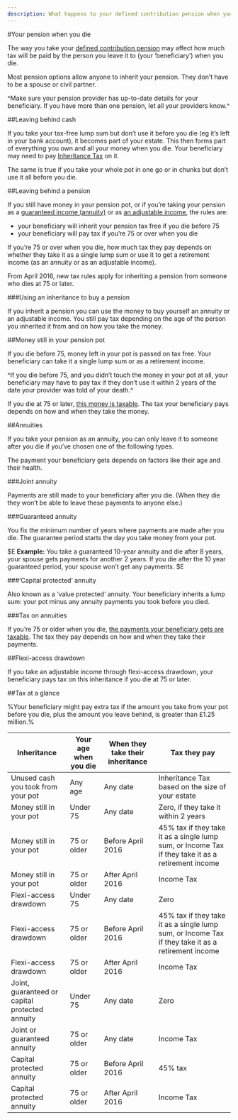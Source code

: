 ```yaml
---
description: What happens to your defined contribution pension when you die, including the tax your beneficiary pays. 
---
```


#Your pension when you die

The way you take your [defined contribution pension](/pension-types) may affect how much tax will be paid by the person you leave it to (your ‘beneficiary’) when you die.

Most pension options allow anyone to inherit your pension. They don’t have to be a spouse or civil partner.


^Make sure your pension provider has up-to-date details for your beneficiary. If you have more than one pension, let all your providers know.^


##Leaving behind cash

If you take your tax-free lump sum but don’t use it before you die (eg it’s left in your bank account), it becomes part of your estate. This then forms part of everything you own and all your money when you die. Your beneficiary may need to pay [Inheritance Tax](https://www.gov.uk/inheritance-tax/overview) on it.

The same is true if you take your whole pot in one go or in chunks but don’t use it all before you die.

##Leaving behind a pension

If you still have money in your pension pot, or if you’re taking your pension as a [guaranteed income (annuity)](/guaranteed-income) or as [an adjustable income](/adjustable-income), the rules are:


- your beneficiary will inherit your pension tax free if you die before 75
- your beneficiary will pay tax if you’re 75 or over when you die


If you’re 75 or over when you die, how much tax they pay depends on whether they take it as a single lump sum or use it to get a retirement income (as an annuity or as an adjustable income).

From April 2016, new tax rules apply for inheriting a pension from someone who dies at 75 or later.

###Using an inheritance to buy a pension

If you inherit a pension you can use the money to buy yourself an annuity or an adjustable income. You still pay tax depending on the age of the person you inherited it from and on how you take the money.

##Money still in your pension pot

If you die before 75, money left in your pot is passed on tax free. Your beneficiary can take it a single lump sum or as a retirement income.

^If you die before 75, and you didn’t touch the money in your pot at all, your beneficiary may have to pay tax if they don’t use it within 2 years of the date your provider was told of your death.^

If you die at 75 or later, [this money is taxable](/when-you-die#tax-at-a-glance). The tax your beneficiary pays depends on how and when they take the money.

##Annuities

If you take your pension as an annuity, you can only leave it to someone after you die if you’ve chosen one of the following types.

The payment your beneficiary gets depends on factors like their age and their health.

###Joint annuity

Payments are still made to your beneficiary after you die. (When they die they won’t be able to leave these payments to anyone else.)

###Guaranteed annuity

You fix the minimum number of years where payments are made after you die. The guarantee period starts the day you take money from your pot.

$E
**Example:** You take a guaranteed 10-year annuity and die after 8 years, your spouse gets payments for another 2 years.
If you die after the 10 year guaranteed period, your spouse won’t get any payments.
$E

###‘Capital protected’ annuity

Also known as a ‘value protected’ annuity. Your beneficiary inherits a lump sum: your pot minus any annuity payments you took before you died.

###Tax on annuities

If you’re 75 or older when you die, [the payments your beneficiary gets are taxable](/when-you-die#tax-at-a-glance). The tax they pay depends on how and when they take their payments.

##Flexi-access drawdown

If you take an adjustable income through flexi-access drawdown, your beneficiary pays tax on this inheritance if you die at 75 or later.
  
##Tax at a glance

%Your beneficiary might pay extra tax if the amount you take from your pot before you die, plus the amount you leave behind, is greater than £1.25 million.%

Inheritance | Your age when you die | When they take their inheritance | Tax they pay
-|-|-|-
Unused cash you took from your pot | Any age | Any date | Inheritance Tax based on the size of your estate
Money still in your pot | Under 75 | Any date | Zero, if they take it within 2 years
Money still in your pot | 75 or older | Before April 2016 | 45% tax if they take it as a single lump sum, or Income Tax if they take it as a retirement income
Money still in your pot | 75 or older | After April 2016 | Income Tax
Flexi-access drawdown | Under 75 | Any date | Zero
Flexi-access drawdown | 75 or older | Before April 2016 | 45% tax if they take it as a single lump sum, or Income Tax if they take it as a retirement income
Flexi-access drawdown | 75 or older | After April 2016 | Income Tax
Joint, guaranteed or capital protected annuity | Under 75 | Any date | Zero
Joint or guaranteed annuity | 75 or older | Any date | Income Tax
Capital protected annuity | 75 or older | Before April 2016 | 45% tax
Capital protected annuity | 75 or older | After April 2016 | Income Tax
